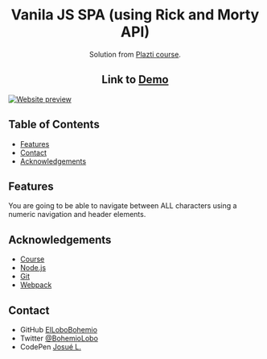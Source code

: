 <!-- Please update value in the {}  -->

<h1 align="center">Vanila JS SPA (using Rick and Morty API)</h1>

<div align="center">
   Solution from <a href="https://platzi.com/p/Josue67/curso/1787-spa-javascript/diploma/detalle/" target="_blank">Plazti course</a>.
</div>

<h2 align="center">Link to <a href="https://codepen.io/bohemiolobo/full/ExmxBpP" target="_blank">Demo</a></h2>

<a href="https://codepen.io/bohemiolobo/full/qBmWBdR" target="_blank"><img src="https://i.postimg.cc/Bbbs2sKx/5.png" alt="Website preview"></a>

<!-- TABLE OF CONTENTS -->

## Table of Contents

- [Features](#features)
- [Contact](#contact)
- [Acknowledgements](#acknowledgements)

## Features

<!-- List the features of your application or follow the template. Don't share the figma file here :) -->

You are going to be able to navigate between ALL characters using a numeric navigation and header elements.

## Acknowledgements

<!-- This section should list any articles or add-ons/plugins that helps you to complete the project. This is optional but it will help you in the future. For exmpale -->

- [Course](https://platzi.com/cursos/spa-javascript/)
- [Node.js](https://nodejs.org/)
- [Git](https://git-scm.com/)
- [Webpack](https://webpack.js.org/)

## Contact

- GitHub [ElLoboBohemio](https://{github.com/ElLoboBohemio})
- Twitter [@BohemioLobo](https://{twitter.com/BohemioLobo})
- CodePen [Josué L.](https://{codepen.io/bohemiolobo})
